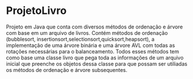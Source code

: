 # ProjetoLivro
Projeto em Java que conta com diversos métodos de ordenação e árvore com base em um arquivo de livros.
Contém métodos de ordenação (bubblesort, insertionsort,selectionsort,quicksort,heapsort), a implementação
de uma árvore binária e uma árvore AVL com todas as rotações necessárias para o balanceamento. Todos esses
métodos tem como base uma classe livro que pega toda as informações de um arquivo inicial que preenche os 
objetos dessa classe para que possam ser utiliadas os métodos de ordenação e árvore subsequentes.
